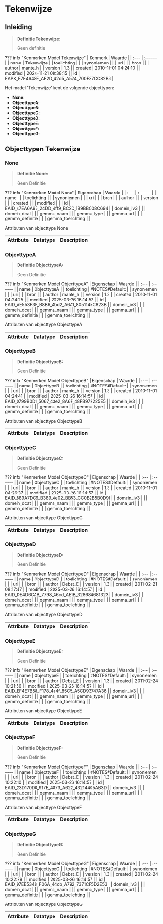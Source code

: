 # Tekenwijze
## Inleiding
> **Definitie Tekenwijze:** 
>
> Geen definitie

??? info "Kenmerken Model Tekenwijze"
    | Kenmerk | Waarde |
    | :--- | :------ |
    | name | Tekenwijze |
    | toelichting |  |
    | synoniemen |  |
    | uri |  |
    | bron |  |
    | author | mante_h |
    | version | 1.3 |
    | created | 2010-11-01 04:24:10 |
    | modified | 2024-11-21 08:38:15 |
    | id | EAPK_E7F4648E_AF2D_42d5_A524_700F87CC82B6 |
    

Het model 'Tekenwijze' kent de volgende objecttypen:

* **None**: <Geen Definities>
* **ObjecttypeA**: <Geen Definities>
* **ObjecttypeB**: <Geen Definities>
* **ObjecttypeC**: <Geen Definities>
* **ObjecttypeD**: <Geen Definities>
* **ObjecttypeE**: <Geen Definities>
* **ObjecttypeF**: <Geen Definities>
* **ObjecttypeG**: <Geen Definities>


## Objecttypen Tekenwijze


### None
> **Definitie None:** 
>
> Geen Definitie

??? info "Kenmerken Model None"
    | Eigenschap | Waarde |
    | :--- | :------ |
    | name |  |
    | toelichting |  |
    | synoniemen |  |
    | uri |  |
    | bron |  |
    | author |  |
    | version |  |
    | created |  |
    | modified |  |
    | id | EAID_47EA6A95_24DD_4ff9_BC2C_1B9BBC08C694 |
    | domein_iv3 |  |
    | domein_dcat |  |
    | gemma_naam |  |
    | gemma_type |  |
    | gemma_url |  |
    | gemma_definitie |  |
    | gemma_toelichting |  |
    

Attributen van objecttype None

| Attribute | Datatype | Description |
| :--- | :--- | :--- |



### ObjecttypeA
> **Definitie ObjecttypeA:** 
>
> Geen Definitie

??? info "Kenmerken Model ObjecttypeA"
    | Eigenschap | Waarde |
    | :--- | :------ |
    | name | ObjecttypeA |
    | toelichting | <memo>#NOTES#Default: <memo> |
    | synoniemen |  |
    | uri |  |
    | bron |  |
    | author | mante_h |
    | version | 1.3 |
    | created | 2010-11-01 04:24:25 |
    | modified | 2025-03-26 16:14:57 |
    | id | EAID_AE553F3F_B8B6_4bd2_A6A1_8051145C823B |
    | domein_iv3 |  |
    | domein_dcat |  |
    | gemma_naam |  |
    | gemma_type |  |
    | gemma_url |  |
    | gemma_definitie |  |
    | gemma_toelichting |  |
    

Attributen van objecttype ObjecttypeA

| Attribute | Datatype | Description |
| :--- | :--- | :--- |



### ObjecttypeB
> **Definitie ObjecttypeB:** 
>
> Geen Definitie

??? info "Kenmerken Model ObjecttypeB"
    | Eigenschap | Waarde |
    | :--- | :------ |
    | name | ObjecttypeB |
    | toelichting | <memo>#NOTES#Default: <memo> |
    | synoniemen |  |
    | uri |  |
    | bron |  |
    | author | mante_h |
    | version | 1.3 |
    | created | 2010-11-01 04:24:41 |
    | modified | 2025-03-26 16:14:57 |
    | id | EAID_0799B0D1_5067_43e2_8A6F_48FB972225E5 |
    | domein_iv3 |  |
    | domein_dcat |  |
    | gemma_naam |  |
    | gemma_type |  |
    | gemma_url |  |
    | gemma_definitie |  |
    | gemma_toelichting |  |
    

Attributen van objecttype ObjecttypeB

| Attribute | Datatype | Description |
| :--- | :--- | :--- |



### ObjecttypeC
> **Definitie ObjecttypeC:** 
>
> Geen Definitie

??? info "Kenmerken Model ObjecttypeC"
    | Eigenschap | Waarde |
    | :--- | :------ |
    | name | ObjecttypeC |
    | toelichting | <memo>#NOTES#Default: <memo> |
    | synoniemen |  |
    | uri |  |
    | bron |  |
    | author | mante_h |
    | version | 1.3 |
    | created | 2010-11-01 04:26:37 |
    | modified | 2025-03-26 16:14:57 |
    | id | EAID_889A7DC6_B389_4e02_BB53_CC0B2B5B0D91 |
    | domein_iv3 |  |
    | domein_dcat |  |
    | gemma_naam |  |
    | gemma_type |  |
    | gemma_url |  |
    | gemma_definitie |  |
    | gemma_toelichting |  |
    

Attributen van objecttype ObjecttypeC

| Attribute | Datatype | Description |
| :--- | :--- | :--- |



### ObjecttypeD
> **Definitie ObjecttypeD:** 
>
> Geen Definitie

??? info "Kenmerken Model ObjecttypeD"
    | Eigenschap | Waarde |
    | :--- | :------ |
    | name | ObjecttypeD |
    | toelichting | <memo>#NOTES#Default: <memo> |
    | synoniemen |  |
    | uri |  |
    | bron |  |
    | author | Debat_E |
    | version | 1.3 |
    | created | 2011-02-21 08:17:47 |
    | modified | 2025-03-26 16:14:57 |
    | id | EAID_DE4D6CAB_7798_46cd_AE1B_328684681323 |
    | domein_iv3 |  |
    | domein_dcat |  |
    | gemma_naam |  |
    | gemma_type |  |
    | gemma_url |  |
    | gemma_definitie |  |
    | gemma_toelichting |  |
    

Attributen van objecttype ObjecttypeD

| Attribute | Datatype | Description |
| :--- | :--- | :--- |



### ObjecttypeE
> **Definitie ObjecttypeE:** 
>
> Geen Definitie

??? info "Kenmerken Model ObjecttypeE"
    | Eigenschap | Waarde |
    | :--- | :------ |
    | name | ObjecttypeE |
    | toelichting | <memo>#NOTES#Default: <memo> |
    | synoniemen |  |
    | uri |  |
    | bron |  |
    | author | Debat_E |
    | version | 1.3 |
    | created | 2011-02-24 10:21:56 |
    | modified | 2025-03-26 16:14:57 |
    | id | EAID_EF4E7B58_F178_4a4f_85C5_A5CD93747A36 |
    | domein_iv3 |  |
    | domein_dcat |  |
    | gemma_naam |  |
    | gemma_type |  |
    | gemma_url |  |
    | gemma_definitie |  |
    | gemma_toelichting |  |
    

Attributen van objecttype ObjecttypeE

| Attribute | Datatype | Description |
| :--- | :--- | :--- |



### ObjecttypeF
> **Definitie ObjecttypeF:** 
>
> Geen Definitie

??? info "Kenmerken Model ObjecttypeF"
    | Eigenschap | Waarde |
    | :--- | :------ |
    | name | ObjecttypeF |
    | toelichting | <memo>#NOTES#Default: <memo> |
    | synoniemen |  |
    | uri |  |
    | bron |  |
    | author | Debat_E |
    | version | 1.3 |
    | created | 2011-02-24 10:22:10 |
    | modified | 2025-03-26 16:14:57 |
    | id | EAID_23D170D0_917E_4873_A622_43214405AB3D |
    | domein_iv3 |  |
    | domein_dcat |  |
    | gemma_naam |  |
    | gemma_type |  |
    | gemma_url |  |
    | gemma_definitie |  |
    | gemma_toelichting |  |
    

Attributen van objecttype ObjecttypeF

| Attribute | Datatype | Description |
| :--- | :--- | :--- |



### ObjecttypeG
> **Definitie ObjecttypeG:** 
>
> Geen Definitie

??? info "Kenmerken Model ObjecttypeG"
    | Eigenschap | Waarde |
    | :--- | :------ |
    | name | ObjecttypeG |
    | toelichting | <memo>#NOTES#Default: <memo> |
    | synoniemen |  |
    | uri |  |
    | bron |  |
    | author | Debat_E |
    | version | 1.3 |
    | created | 2011-02-24 10:22:29 |
    | modified | 2025-03-26 16:14:57 |
    | id | EAID_97EE5348_F06A_44cb_A792_7371CF5D2E53 |
    | domein_iv3 |  |
    | domein_dcat |  |
    | gemma_naam |  |
    | gemma_type |  |
    | gemma_url |  |
    | gemma_definitie |  |
    | gemma_toelichting |  |
    

Attributen van objecttype ObjecttypeG

| Attribute | Datatype | Description |
| :--- | :--- | :--- |





